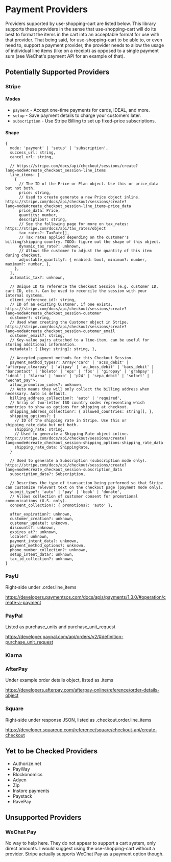 # Payment Providers

Providers supported by use-shopping-cart are listed below. This library supports these providers in the sense that use-shopping-cart will do its best to format the items in the cart into an acceptable format for use with that provider. That being said, for use-shopping-cart to be able to, or even need to, support a payment provider, the provider needs to allow the usage of individual line items (like on a receipt) as opposed to a single payment sum (see WeChat's payment API for an example of that).

## Potentially Supported Providers

### Stripe

#### Modes

- `payment` - Accept one-time payments for cards, iDEAL, and more.
- `setup` - Save payment details to charge your customers later.
- `subscription` - Use Stripe Billing to set up fixed-price subscriptions.

#### Shape

```json5
{
  mode: 'payment' | 'setup' | 'subscription',
  success_url: string,
  cancel_url: string,

  // https://stripe.com/docs/api/checkout/sessions/create?lang=node#create_checkout_session-line_items
  line_items: [
    {
      // The ID of the Price or Plan object. Use this or price_data but not both.
      price: string,
      // Used to create generate a new Price object inline. https://stripe.com/docs/api/checkout/sessions/create?lang=node#create_checkout_session-line_items-price_data
      price_data: Price,
      quantity: number,
      description?: string,
      // See the following page for more on tax_rates: https://stripe.com/docs/api/tax_rates/object
      tax_rates?: TaxRate[],
      // Tax rates applied depending on the customer's billing/shipping country. TODO: figure out the shape of this object.
      dynamic_tax_rate?: unknown,
      // Allows the customer to adjust the quantity of this item during checkout.
      adjustable_quantity?: { enabled: bool, minimum?: number, maximum?: number, },
    },
  ],
  automatic_tax?: unknown,

  // Unique ID to reference the Checkout Session (e.g. customer ID, cart ID, etc.). Can be used to reconcile the session with your internal systems.
  client_reference_id?: string,
  // ID of an existing Customer, if one exists. https://stripe.com/docs/api/checkout/sessions/create?lang=node#create_checkout_session-customer
  customer?: string,
  // Used when creating the Customer object in Stripe. https://stripe.com/docs/api/checkout/sessions/create?lang=node#create_checkout_session-customer_email
  customer_email?: string,
  // Key-value pairs attached to a line-item, can be useful for storing additional information.
  metadata?: { [key: string]: string, },

  // Accepted payment methods for this Checkout Session.
  payment_method_types?: Array<'card' | 'acss_debit' | 'afterpay_clearpay' | 'alipay' | 'au_becs_debit' | 'bacs_debit' | 'bancontact' | 'boleto' | 'eps' | 'fpx' | 'giropay' | 'grabpay' | 'ideal' | 'klarna' | 'oxxo' | 'p24' | 'sepa_debit' | 'sofort' | 'wechat_pay'>,
  allow_promotion_codes?: unknown,
  // Auto means they will only collect the billing address when necessary. Auto is default.
  billing_address_collection?: 'auto' | 'required',
  // Array of two-letter ISO country codes representing which countries to show as options for shipping at checkout.
  shipping_address_collection?: { allowed_countries: string[], },
  shipping_options?: {
    // ID of the shipping rate in Stripe. Use this or shipping_rate_data but not both.
    shipping_rate: string,
    // Used to generate a Shipping Rate object inline. https://stripe.com/docs/api/checkout/sessions/create?lang=node#create_checkout_session-shipping_options-shipping_rate_data
    shipping_rate_data: ShippingRate,
  }

  // Used to generate a Subscription (subscription mode only). https://stripe.com/docs/api/checkout/sessions/create?lang=node#create_checkout_session-subscription_data
  subscription_data?: Subscription,

  // Describes the type of transaction being performed so that Stripe can customize relevant text on the checkout page (payment mode only).
  submit_type?: 'auto' | 'pay' | 'book' | 'donate',
  // Allows collection of customer consent for promotional communications (U.S. only).
  consent_collection?: { promotions?: 'auto' },

  after_expiration?: unknown,
  customer_creation?: unknown,
  customer_update?: unknown,
  discounts?: unknown,
  expires_at?: unknown,
  locale?: unknown,
  payment_intent_data?: unknown,
  payment_method_options?: unknown,
  phone_number_collection?: unknown,
  setup_intent_data?: unknown,
  tax_id_collection?: unknown,
}
```

### PayU

Right-side under .order.line_items

https://developers.paymentsos.com/docs/apis/payments/1.3.0/#operation/create-a-payment

### PayPal

Listed as purchase_units and purchase_unit_request

https://developer.paypal.com/api/orders/v2/#definition-purchase_unit_request

### Klarna

### AfterPay

Under example order details object, listed as .items

https://developers.afterpay.com/afterpay-online/reference/order-details-object

### Square

Right-side under response JSON, listed as .checkout.order.line_items

https://developer.squareup.com/reference/square/checkout-api/create-checkout

## Yet to be Checked Providers

- Authorize.net
- PayWay
- Blockonomics
- Adyen
- Zip
- Instore payments
- Paystack
- RavePay

## Unsupported Providers

### WeChat Pay

No way to help here. They do not appear to support a cart system, only direct amounts. I would suggest using the use-shopping-cart without a provider. Stripe actually supports WeChat Pay as a payment option though.
